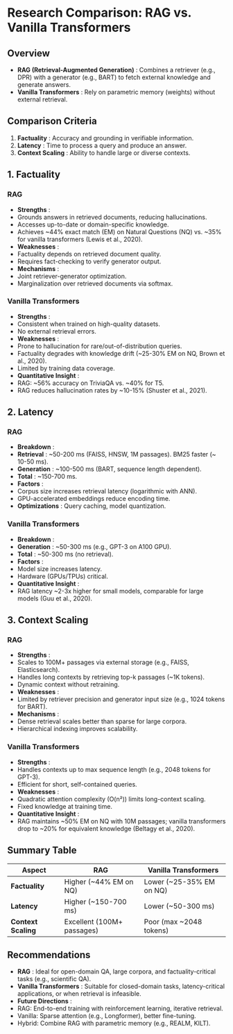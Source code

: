 # Research Comparison: RAG vs. Vanilla Transformers

## Overview

- **RAG (Retrieval-Augmented Generation)** : Combines a retriever (e.g., DPR) with a generator (e.g., BART) to fetch external knowledge and generate answers.
- **Vanilla Transformers** : Rely on parametric memory (weights) without external retrieval.

## Comparison Criteria

1. **Factuality** : Accuracy and grounding in verifiable information.
2. **Latency** : Time to process a query and produce an answer.
3. **Context Scaling** : Ability to handle large or diverse contexts.

## 1. Factuality

### RAG

- **Strengths** :
- Grounds answers in retrieved documents, reducing hallucinations.
- Accesses up-to-date or domain-specific knowledge.
- Achieves ~44% exact match (EM) on Natural Questions (NQ) vs. ~35% for vanilla transformers (Lewis et al., 2020).
- **Weaknesses** :
- Factuality depends on retrieved document quality.
- Requires fact-checking to verify generator output.
- **Mechanisms** :
- Joint retriever-generator optimization.
- Marginalization over retrieved documents via softmax.

### Vanilla Transformers

- **Strengths** :
- Consistent when trained on high-quality datasets.
- No external retrieval errors.
- **Weaknesses** :
- Prone to hallucination for rare/out-of-distribution queries.
- Factuality degrades with knowledge drift (~25-30% EM on NQ, Brown et al., 2020).
- Limited by training data coverage.
- **Quantitative Insight** :
- RAG: ~56% accuracy on TriviaQA vs. ~40% for T5.
- RAG reduces hallucination rates by ~10-15% (Shuster et al., 2021).

## 2. Latency

### RAG

- **Breakdown** :
- **Retrieval** : ~50-200 ms (FAISS, HNSW, 1M passages). BM25 faster (~ 10-50 ms).
- **Generation** : ~100-500 ms (BART, sequence length dependent).
- **Total** : ~150-700 ms.
- **Factors** :
- Corpus size increases retrieval latency (logarithmic with ANN).
- GPU-accelerated embeddings reduce encoding time.
- **Optimizations** : Query caching, model quantization.

### Vanilla Transformers

- **Breakdown** :
- **Generation** : ~50-300 ms (e.g., GPT-3 on A100 GPU).
- **Total** : ~50-300 ms (no retrieval).
- **Factors** :
- Model size increases latency.
- Hardware (GPUs/TPUs) critical.
- **Quantitative Insight** :
- RAG latency ~2-3x higher for small models, comparable for large models (Guu et al., 2020).

## 3. Context Scaling

### RAG

- **Strengths** :
- Scales to 100M+ passages via external storage (e.g., FAISS, Elasticsearch).
- Handles long contexts by retrieving top-k passages (~1K tokens).
- Dynamic context without retraining.
- **Weaknesses** :
- Limited by retriever precision and generator input size (e.g., 1024 tokens for BART).
- **Mechanisms** :
- Dense retrieval scales better than sparse for large corpora.
- Hierarchical indexing improves scalability.

### Vanilla Transformers

- **Strengths** :
- Handles contexts up to max sequence length (e.g., 2048 tokens for GPT-3).
- Efficient for short, self-contained queries.
- **Weaknesses** :
- Quadratic attention complexity (O(n²)) limits long-context scaling.
- Fixed knowledge at training time.
- **Quantitative Insight** :
- RAG maintains ~50% EM on NQ with 10M passages; vanilla transformers drop to ~20% for equivalent knowledge (Beltagy et al., 2020).

## Summary Table

| **Aspect**          | **RAG**                    | **Vanilla Transformers** |
| ------------------- | -------------------------- | ------------------------ |
| **Factuality**      | Higher (~44% EM on NQ)     | Lower (~25-35% EM on NQ) |
| **Latency**         | Higher (~150-700 ms)       | Lower (~50-300 ms)       |
| **Context Scaling** | Excellent (100M+ passages) | Poor (max ~2048 tokens)  |

## Recommendations

- **RAG** : Ideal for open-domain QA, large corpora, and factuality-critical tasks (e.g., scientific QA).
- **Vanilla Transformers** : Suitable for closed-domain tasks, latency-critical applications, or when retrieval is infeasible.
- **Future Directions** :
- RAG: End-to-end training with reinforcement learning, iterative retrieval.
- Vanilla: Sparse attention (e.g., Longformer), better fine-tuning.
- Hybrid: Combine RAG with parametric memory (e.g., REALM, KILT).
